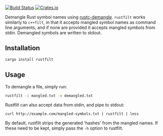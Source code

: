 [![Build Status](https://travis-ci.org/luser/rustfilt.svg?branch=master)](https://travis-ci.org/luser/rustfilt) [![Crates.io](https://img.shields.io/crates/v/rustfilt.svg)](https://crates.io/crates/rustfilt)

Demangle Rust symbol names using [rustc-demangle](https://github.com/alexcrichton/rustc-demangle). `rustfilt` works similarly to `c++filt`, in that it accepts mangled symbol names as command line arguments, and if none are provided it accepts mangled symbols from stdin. Demangled symbols are written to stdout.

## Installation
````bash
cargo install rustfilt
````

## Usage
To demangle a file, simply run:
````bash
rustfilt -i mangled.txt -o demangled.txt
````
Rustfilt can also accept data from stdin, and pipe to stdout:
````
curl http://example.com/mangled-symbols.txt | rustfilt | less
````

By default, rustfilt strips the generated 'hashes' from the mangled names.
If these need to be kept, simply pass the `-h` option to rustfilt.
